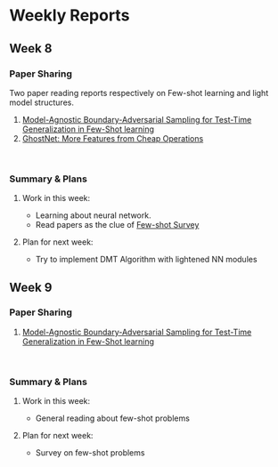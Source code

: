 # Weekly Reports

## Week 8
### Paper Sharing
Two paper reading reports respectively on Few-shot learning and light model structures. <br>
1. [Model-Agnostic Boundary-Adversarial Sampling for Test-Time Generalization in Few-Shot learning](Papernote%20MABAS/Papernote%20MABAS.pdf) 
2. [GhostNet: More Features from Cheap Operations](Papernote%20GhostNet/Papernote%20GhostNet.pdf) 
<br>

### Summary & Plans
1. Work in this week:
    * Learning about neural network.
    * Read papers as the clue of [Few-shot Survey](https://arxiv.org/pdf/1904.05046.pdf)

2. Plan for next week:
    * Try to implement DMT Algorithm with lightened NN modules 


## Week 9
### Paper Sharing
1. [Model-Agnostic Boundary-Adversarial Sampling for Test-Time Generalization in Few-Shot learning](https://openaccess.thecvf.com/content_CVPR_2020/papers/Wang_Semi-Supervised_Learning_for_Few-Shot_Image-to-Image_Translation_CVPR_2020_paper.pdf) 
<br>

### Summary & Plans
1. Work in this week:
    * General reading about few-shot problems

2. Plan for next week:
    * Survey on few-shot problems
